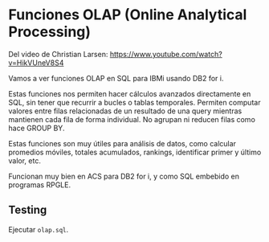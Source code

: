# Funciones OLAP (Online Analytical Processing)

Del video de Christian Larsen: https://www.youtube.com/watch?v=HikVUneV8S4

Vamos a ver funciones OLAP en SQL para IBMi usando DB2 for i.

Estas funciones nos permiten hacer cálculos avanzados directamente en SQL, sin tener que recurrir a bucles o tablas temporales. Permiten computar valores entre filas relacionadas de un resultado de una query mientras mantienen cada fila de forma individual. No agrupan ni reducen filas como hace GROUP BY.

Estas funciones son muy útiles para análisis de datos, como calcular promedios móviles, totales acumulados, rankings, identificar primer y último valor, etc.

Funcionan muy bien en ACS para DB2 for i, y como SQL embebido en programas RPGLE.

## Testing

Ejecutar `olap.sql`.